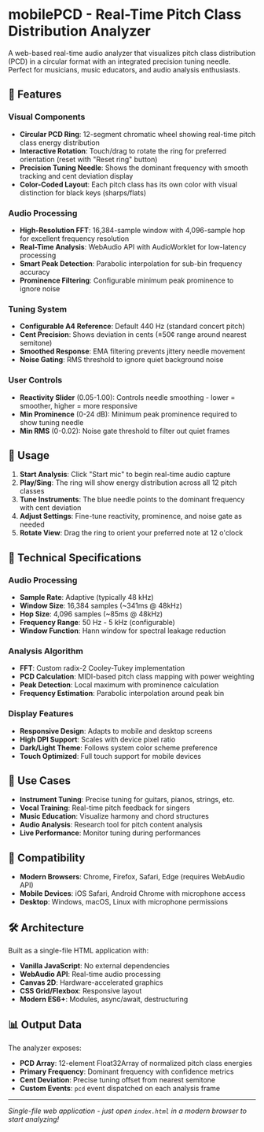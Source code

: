 # mobilePCD - Real-Time Pitch Class Distribution Analyzer

A web-based real-time audio analyzer that visualizes pitch class distribution (PCD) in a circular format with an integrated precision tuning needle. Perfect for musicians, music educators, and audio analysis enthusiasts.

## 🎵 Features

### Visual Components
- **Circular PCD Ring**: 12-segment chromatic wheel showing real-time pitch class energy distribution
- **Interactive Rotation**: Touch/drag to rotate the ring for preferred orientation (reset with "Reset ring" button)
- **Precision Tuning Needle**: Shows the dominant frequency with smooth tracking and cent deviation display
- **Color-Coded Layout**: Each pitch class has its own color with visual distinction for black keys (sharps/flats)

### Audio Processing
- **High-Resolution FFT**: 16,384-sample window with 4,096-sample hop for excellent frequency resolution
- **Real-Time Analysis**: WebAudio API with AudioWorklet for low-latency processing
- **Smart Peak Detection**: Parabolic interpolation for sub-bin frequency accuracy
- **Prominence Filtering**: Configurable minimum peak prominence to ignore noise

### Tuning System
- **Configurable A4 Reference**: Default 440 Hz (standard concert pitch)
- **Cent Precision**: Shows deviation in cents (±50¢ range around nearest semitone)
- **Smoothed Response**: EMA filtering prevents jittery needle movement
- **Noise Gating**: RMS threshold to ignore quiet background noise

### User Controls
- **Reactivity Slider** (0.05-1.00): Controls needle smoothing - lower = smoother, higher = more responsive
- **Min Prominence** (0-24 dB): Minimum peak prominence required to show tuning needle
- **Min RMS** (0-0.02): Noise gate threshold to filter out quiet frames

## 🚀 Usage

1. **Start Analysis**: Click "Start mic" to begin real-time audio capture
2. **Play/Sing**: The ring will show energy distribution across all 12 pitch classes
3. **Tune Instruments**: The blue needle points to the dominant frequency with cent deviation
4. **Adjust Settings**: Fine-tune reactivity, prominence, and noise gate as needed
5. **Rotate View**: Drag the ring to orient your preferred note at 12 o'clock

## 🔧 Technical Specifications

### Audio Processing
- **Sample Rate**: Adaptive (typically 48 kHz)
- **Window Size**: 16,384 samples (~341ms @ 48kHz)
- **Hop Size**: 4,096 samples (~85ms @ 48kHz)
- **Frequency Range**: 50 Hz - 5 kHz (configurable)
- **Window Function**: Hann window for spectral leakage reduction

### Analysis Algorithm
- **FFT**: Custom radix-2 Cooley-Tukey implementation
- **PCD Calculation**: MIDI-based pitch class mapping with power weighting
- **Peak Detection**: Local maximum with prominence calculation
- **Frequency Estimation**: Parabolic interpolation around peak bin

### Display Features
- **Responsive Design**: Adapts to mobile and desktop screens
- **High DPI Support**: Scales with device pixel ratio
- **Dark/Light Theme**: Follows system color scheme preference
- **Touch Optimized**: Full touch support for mobile devices

## 🎯 Use Cases

- **Instrument Tuning**: Precise tuning for guitars, pianos, strings, etc.
- **Vocal Training**: Real-time pitch feedback for singers
- **Music Education**: Visualize harmony and chord structures
- **Audio Analysis**: Research tool for pitch content analysis
- **Live Performance**: Monitor tuning during performances

## 📱 Compatibility

- **Modern Browsers**: Chrome, Firefox, Safari, Edge (requires WebAudio API)
- **Mobile Devices**: iOS Safari, Android Chrome with microphone access
- **Desktop**: Windows, macOS, Linux with microphone permissions

## 🛠️ Architecture

Built as a single-file HTML application with:
- **Vanilla JavaScript**: No external dependencies
- **WebAudio API**: Real-time audio processing
- **Canvas 2D**: Hardware-accelerated graphics
- **CSS Grid/Flexbox**: Responsive layout
- **Modern ES6+**: Modules, async/await, destructuring

## 📊 Output Data

The analyzer exposes:
- **PCD Array**: 12-element Float32Array of normalized pitch class energies
- **Primary Frequency**: Dominant frequency with confidence metrics
- **Cent Deviation**: Precise tuning offset from nearest semitone
- **Custom Events**: `pcd` event dispatched on each analysis frame

---

*Single-file web application - just open `index.html` in a modern browser to start analyzing!*
